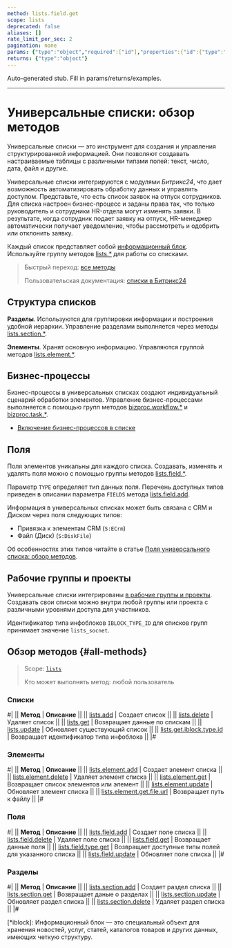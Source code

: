 ```yaml
---
method: lists.field.get
scope: lists
deprecated: false
aliases: []
rate_limit_per_sec: 2
pagination: none
params: {"type":"object","required":["id"],"properties":{"id":{"type":"integer"}}}
returns: {"type":"object"}
---
```


Auto-generated stub. Fill in params/returns/examples.

---

# Универсальные списки: обзор методов

Универсальные списки — это инструмент для создания и управления структурированной информацией. Они позволяют создавать настраиваемые таблицы c различными типами полей: текст, число, дата, файл и другие.

Универсальные списки интегрируются с модулями *Битрикс24*, что дает возможность автоматизировать обработку данных и управлять доступом. Представьте, что есть список заявок на отпуск сотрудников. Для списка настроен бизнес-процесс и заданы права так, что только руководитель и сотрудники HR-отдела могут изменять заявки. В результате, когда сотрудник подает заявку на отпуск, HR-менеджер автоматически получает уведомление, чтобы рассмотреть и одобрить или отклонить заявку.

Каждый список представляет собой [информационный блок](*iblock). Используйте группу методов [lists.*](./lists/index.md) для работы со списками.

> Быстрый переход: [все методы](#all-methods) 
>
> Пользовательская документация: [списки в Битрикс24](https://helpdesk.bitrix24.ru/open/5316091/)

## Структура списков

**Разделы**. Используются для группировки информации и построения удобной иерархии. Управление разделами выполняется через методы [lists.section.*](./sections/index.md).

**Элементы**. Хранят основную информацию. Управляются группой методов [lists.element.*](./elements/index.md).

## Бизнес-процессы

Бизнес-процессы в универсальных списках создают индивидуальный сценарий обработки элементов. Управление бизнес-процессами выполняется с помощью групп методов [bizproc.workflow.*](../bizproc/index.md) и [bizproc.task.*](../bizproc/bizproc-task/bizproc-task-list.md).



- [Включение бизнес-процессов в списке](https://helpdesk.bitrix24.ru/open/5322575/)



## Поля

Поля элементов уникальны для каждого списка. Создавать, изменять и удалять поля можно с помощью группы методов [lists.field.*](./fields/index.md).

Параметр `TYPE` определяет тип данных поля. Перечень доступных типов приведен в описании параметра `FIELDS` метода [lists.field.add](./fields/lists-field-add.md). 

Информация в универсальных списках может быть связана с CRM и Диском через поля следующих типов:
- Привязка к элементам CRM (`S:ECrm`)
- Файл (Диск) (`S:DiskFile`)

Об особенностях этих типов читайте в статье [Поля универсального списка: обзор методов](./fields/index.md).

## Рабочие группы и проекты

Универсальные списки интегрированы [в рабочие группы и проекты](../sonet-group/sonet-group-create.md). Создавать свои списки можно внутри любой группы или проекта с различными уровнями доступа для участников.

Идентификатор типа инфоблоков `IBLOCK_TYPE_ID` для списков групп принимает значение `lists_socnet`.

## Обзор методов {#all-methods}

> Scope: [`lists`](../scopes/permissions.md)
>
> Кто может выполнять метод: любой пользователь

### Списки

#|
|| **Метод** | **Описание** ||
|| [lists.add](./lists/lists-add.md) | Создает список ||
|| [lists.delete](./lists/lists-delete.md) | Удаляет список ||
|| [lists.get](./lists/lists-get.md) | Возвращает данные по спискам ||
|| [lists.update](./lists/lists-update.md) | Обновляет существующий список ||
|| [lists.get.iblock.type.id](./lists/lists-get-iblock-type-id.md) | Возвращает идентификатор типа инфоблока ||
|#

### Элементы

#|
|| **Метод** | **Описание** ||
|| [lists.element.add](./elements/lists-element-add.md) | Создает элемент списка ||
|| [lists.element.delete](./elements/lists-element-delete.md) | Удаляет элемент списка ||
|| [lists.element.get](./elements/lists-element-get.md) | Возвращает список элементов или элемент ||
|| [lists.element.update](./elements/lists-element-update.md) | Обновляет элемент списка ||
|| [lists.element.get.file.url](./elements/lists-element-get-file-url.md) | Возвращает путь к файлу ||
|#

### Поля

#|
|| **Метод** | **Описание** ||
|| [lists.field.add](./fields/lists-field-add.md) | Создает поле списка ||
|| [lists.field.delete](./fields/lists-field-delete.md) | Удаляет поле списка ||
|| [lists.field.get](./fields/lists-field-get.md) | Возвращает данные поля ||
|| [lists.field.type.get](./fields/lists-field-type-get.md) | Возвращает доступные типы полей для указанного списка ||
|| [lists.field.update](./fields/lists-field-update.md) | Обновляет поле списка ||
|#

### Разделы

#|
|| **Метод** | **Описание** ||
|| [lists.section.add](./sections/lists-section-add.md) | Создает раздел списка ||
|| [lists.section.get](./sections/lists-section-get.md) | Возвращает даные о разделах ||
|| [lists.section.update](./sections/lists-section-update.md) | Обновляет раздел списка ||
|| [lists.section.delete](./sections/lists-section-delete.md) | Удаляет раздел списка ||
|#

[*iblock]: Информационный блок — это специальный объект для хранения новостей, услуг, статей, каталогов товаров и других данных, имеющих четкую структуру.
